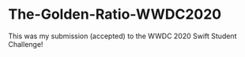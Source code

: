 # The-Golden-Ratio-WWDC2020
This was my submission (accepted) to the WWDC 2020 Swift Student Challenge!
